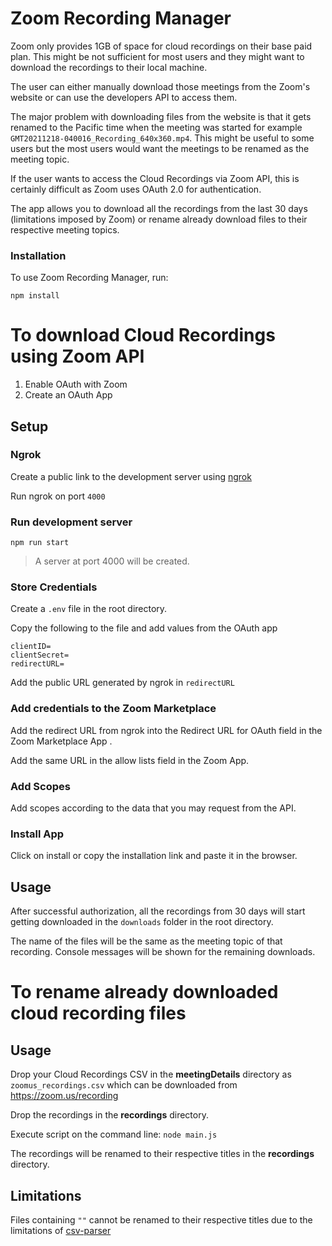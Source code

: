 # Zoom Recording Manager

Zoom only provides 1GB of space for cloud recordings on their base paid plan. This might be not sufficient for most users and they might want to download the recordings to their local machine. 

The user can either manually download those meetings from the Zoom's website or can use the developers API to access them.

The major problem with downloading files from the website is that it gets renamed to the Pacific time when the meeting was started for example `GMT20211218-040016_Recording_640x360.mp4`. This might be useful to some users but the most users would want the meetings to be renamed as the meeting topic.

If the user wants to access the Cloud Recordings via Zoom API, this is certainly difficult as Zoom uses OAuth 2.0 for authentication. 

The app allows you to download all the recordings from the last 30 days (limitations imposed by Zoom) or rename already download files to their respective meeting topics.


### Installation
To use Zoom Recording Manager, run:

    npm install

# To download Cloud Recordings using Zoom API

 1. Enable OAuth with Zoom
 2. Create an OAuth App

## Setup
### Ngrok

Create a public link to the development server using [ngrok](https://ngrok.com/)

Run ngrok on port `4000`

### Run development server

    npm run start

> A server at port 4000 will be created.

### Store Credentials

Create a `.env` file in the root directory.

Copy the following to the file and add values from the OAuth app
```
clientID=
clientSecret=
redirectURL=
```
Add the public URL generated by ngrok in `redirectURL`

### Add credentials to the Zoom Marketplace 

Add the redirect URL from ngrok into the Redirect URL for OAuth field in the Zoom Marketplace App .

Add the same URL in the allow lists field in the Zoom App.

### Add Scopes

Add scopes according to the data that you may request from the API.

### Install App

Click on install or copy the installation link and paste it in the browser.

## Usage
After successful authorization, all the recordings from 30 days will start getting downloaded in the `downloads` folder in the root directory.

The name of the files will be the same as the meeting topic of that recording.
Console messages will be shown for  the remaining downloads.


# To rename already downloaded cloud recording files 




## Usage

 Drop your Cloud Recordings CSV in the **meetingDetails** directory as `zoomus_recordings.csv` which can be downloaded from https://zoom.us/recording
 
 Drop the recordings  in the **recordings** directory.
 
 Execute script on the command line: 
	`node main.js`

The recordings will be renamed to their respective titles in the **recordings** directory.
## Limitations

Files containing `""` cannot be renamed to their respective titles due to the limitations of  [csv-parser](https://github.com/mafintosh/csv-parser/issues/70)